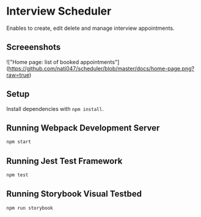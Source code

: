 # Interview Scheduler
Enables to create, edit delete and manage interview appointments.

## Screeenshots
!["Home page: list of booked appointments"] (https://github.com/nati047/scheduler/blob/master/docs/home-page.png?raw=true)

## Setup

Install dependencies with `npm install`.

## Running Webpack Development Server

```sh
npm start
```

## Running Jest Test Framework

```sh
npm test
```

## Running Storybook Visual Testbed

```sh
npm run storybook
```
